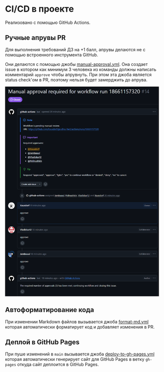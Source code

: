 # CI/CD в проекте

Реализовано с помощью GitHub Actions.

## Ручные апрувы PR

Для выполнения требований ДЗ на +1 балл, апрувы делаются не с помощью встроенного инструмента GitHub.

Они делаются с помощью джобы [manual-approval.yml](https://github.com/Xausdorf/grudina-hw3/blob/main/.github/workflows/manual-approval.yml).
Она создает issue в котором как минимум 3 человека из команды должны написать комментарий `approve` чтобы апрувнуть.
При этом эта джоба является status check'ом в PR, поэтому нельзя будет замерджить до апрува.

![Пример ручного апрува](https://github.com/Xausdorf/grudina-hw3/blob/main/assets/approve_example.png)

## Автоформатирование кода

При изменении Markdown файлов вызывается джоба [format-md.yml](https://github.com/Xausdorf/grudina-hw3/blob/main/.github/workflows/format-md.yml) которая автоматически форматирует код и добавляет изменения в PR.

## Деплой в GitHub Pages

При пуше изменений в `main` вызывается джоба [deploy-to-gh-pages.yml](https://github.com/Xausdorf/grudina-hw3/blob/main/.github/workflows/deploy-to-gh-pages.yml) которая автоматически генерирует сайт для GitHub Pages в ветку `gh-pages` откуда сайт деплоится в GitHub Pages.
